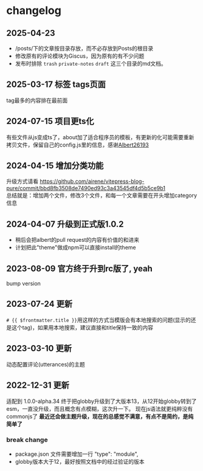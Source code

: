 # changelog


## 2025-04-23
- /posts/下的文章按目录存放，而不必存放到Posts的根目录
- 修改原有的评论模块为Giscus，因为原有的有不少问题
- 发布时排除 `trash` `private-notes` `draft` 这三个目录的md文档。


## 2025-03-17 标签 tags页面
tag最多的内容排在最前面
## 2024-07-15 项目更ts化
有些文件从js变成ts了，about加了适合程序员的模板，有更新的化可能需要重新拷贝文件，保留自己的config.js里的信息，感谢[Albert26193](https://github.com/Albert26193)  
## 2024-04-15 增加分类功能
升级方式请看 https://github.com/airene/vitepress-blog-pure/commit/bbd8fb3508de7490ed93c3a43545df4d5b5ce9b1  
总结就是：增加两个文件，修改3个文件，和每一个文章需要在开头增加category信息
## 2024-04-07 升级到正式版1.0.2 
- 稍后会把albert的pull request的内容有价值的和进来
- 计划把此"theme"做成npm可以直接install的theme
## 2023-08-09 官方终于升到rc版了, yeah
bump version

## 2023-07-24 更新
`# {{ $frontmatter.title }}`用这样的方式当模版会有本地搜索的问题(显示的还是这个tag)，如果用本地搜索，建议直接和title保持一致的内容
## 2023-03-10 更新
动态配置评论(utterances)的主题
## 2022-12-31 更新
适配到 1.0.0-alpha.34
终于把globby升级到了大版本13，从12开始globby转到了esm，一直没升级，而且概念有点模糊，这次升一下。 现在js语法就更纯粹没有commonjs了
**最近还会做主题升级，现在的总感觉不满意，有点不是简约，是纯简单了**
### break change
- package.json 文件需要增加一行 "type": "module",
- globby版本大于12，最好按照文档中的经过验证的版本
